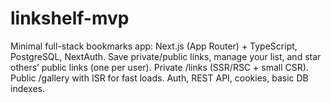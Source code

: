 # linkshelf-mvp
Minimal full-stack bookmarks app: Next.js (App Router) + TypeScript, PostgreSQL, NextAuth. Save private/public links, manage your list, and star others’ public links (one per user). Private /links (SSR/RSC + small CSR). Public /gallery with ISR for fast loads. Auth, REST API, cookies, basic DB indexes.
